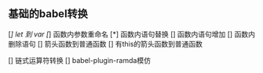 ## 基础的babel转换
[*] let 到 var
[*] 函数内参数重命名
[*] 函数内语句替换
[] 函数内语句增加
[] 函数内删除语句
[] 箭头函数到普通函数
[] 有this的箭头函数到普通函数


[] 链式运算符转换
[] babel-plugin-ramda模仿
